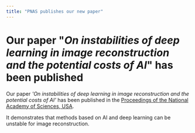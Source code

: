 ```yaml
---
title: "PNAS publishes our new paper"
---
```


# Our paper "_On instabilities of deep learning in image reconstruction and the potential costs of AI_" has been published

Our paper _'On instabilities of deep learning in image reconstruction and the potential costs of AI'_ has been published in the [Proceedings of the National Academy of Sciences, USA](https://doi.org/10.1073/pnas.1907377117). 

It demonstrates that methods based on AI and deep learning can be unstable for image reconstruction.

<a href="https://doi.org/10.1073/pnas.1907377117"><img src="{{ site.url }}{{ site.baseurl }}/assets/images/pnas_paper.png" alt=""></a>




